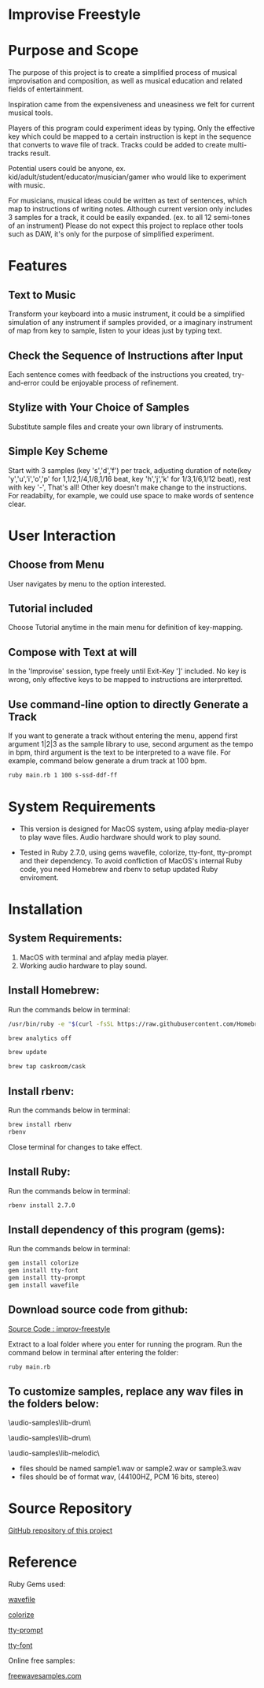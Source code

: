 <h1>Improvise Freestyle</h1>



# Purpose and Scope

The purpose of this project is to create a simplified process of musical improvisation and composition, as well as musical education and related fields of entertainment. 

Inspiration came from the expensiveness and uneasiness we felt for current musical tools. 

Players of this program could experiment ideas by typing. Only the effective key which could be mapped to a certain instruction is kept in the sequence that converts to wave file of track. Tracks could be added to create multi-tracks result.

Potential users could be anyone, ex. kid/adult/student/educator/musician/gamer who would like to experiment with music. 

For musicians, musical ideas could be written as text of sentences, which map to instructions of writing notes.  Although current version only includes 3 samples for a track, it could be easily expanded. (ex. to all 12 semi-tones of an instrument) Please do not expect this project to replace other tools such as DAW, it's only for the purpose of simplified experiment.

# Features

## Text to Music

Transform your keyboard into a music instrument, it could be a simplified simulation of any instrument if samples provided, or a imaginary instrument of map from key to sample, listen to your ideas just by typing text.

## Check the Sequence of Instructions after Input

Each sentence comes with feedback of the instructions you created, try-and-error could be enjoyable process of refinement.

## Stylize with Your Choice of Samples

Substitute sample files and create your own library of instruments.

## Simple Key Scheme

Start with 3 samples (key 's','d','f') per track,
adjusting duration of note(key 'y','u','i','o','p' for 1,1/2,1/4,1/8,1/16 beat, key 'h','j','k' for 1/3,1/6,1/12 beat),
rest with key '-',
That's all!
Other key doesn't make change to the instructions. For readabilty, for example, we could use space to make words of sentence clear.

# User Interaction

## Choose from Menu

User navigates by menu to the option interested.

## Tutorial included

Choose Tutorial anytime in the main menu for definition of key-mapping.

## Compose with Text at will

In the 'Improvise' session, type freely until Exit-Key ']' included. No key is wrong, only effective keys to be mapped to instructions are
interpretted.

## Use command-line option to directly Generate a Track

If you want to generate a track without entering the menu, append first argument 1|2|3 as the sample library to use, second argument as the tempo in bpm, third argument is the text to be interpreted to a wave file. For example, command below generate a drum track at 100 bpm.
```bash
ruby main.rb 1 100 s-ssd-ddf-ff
```

# System Requirements

* This version is designed for MacOS system, using afplay media-player to play wave files. Audio hardware should work to play sound.

* Tested in Ruby 2.7.0, using gems wavefile, colorize, tty-font, tty-prompt and their dependency. To avoid confliction of MacOS's internal Ruby code, you need Homebrew and rbenv to setup updated Ruby enviroment.

# Installation


## System Requirements:
1. MacOS with terminal and afplay media player.
2. Working audio hardware to play sound.

## Install Homebrew:
Run the commands below in terminal:


```bash
/usr/bin/ruby -e "$(curl -fsSL https://raw.githubusercontent.com/Homebrew/install/master/install)"

brew analytics off

brew update

brew tap caskroom/cask
```
## Install rbenv:

Run the commands below in terminal:
```bash
brew install rbenv
rbenv
```
Close terminal for changes to take effect.

## Install Ruby:
Run the commands below in terminal:
```bash
rbenv install 2.7.0
```

## Install dependency of this program (gems):
Run the commands below in terminal:
```bash
gem install colorize
gem install tty-font
gem install tty-prompt
gem install wavefile
```

## Download source code from github:
<a href="https://github.com/bcehmu/improv-freestyle/archive/master.zip">Source Code : improv-freestyle</a>

Extract to a loal folder where you enter for running the program. 
Run the command below in terminal after entering the folder:
```bash
ruby main.rb
```

## To customize samples, replace any wav files in the folders below:
\audio-samples\lib-drum\

\audio-samples\lib-drum\

\audio-samples\lib-melodic\

* files should be named sample1.wav or sample2.wav or sample3.wav
* files should be of format wav, (44100HZ, PCM 16 bits, stereo)



# Source Repository

<a href="https://github.com/bcehmu/improv-freestyle">GitHub repository of this project
</a>

# Reference


Ruby Gems used:

<a href="https://wavefilegem.com/">wavefile
</a>

<a href="https://rubygems.org/gems/colorize">colorize
</a>


<a href="https://rubygems.org/gems/tty-prompt">tty-prompt
</a>

<a href="https://rubygems.org/gems/tty-font">tty-font
</a>

Online free samples:

<a href="https://freewavesamples.com/">freewavesamples.com
</a>
